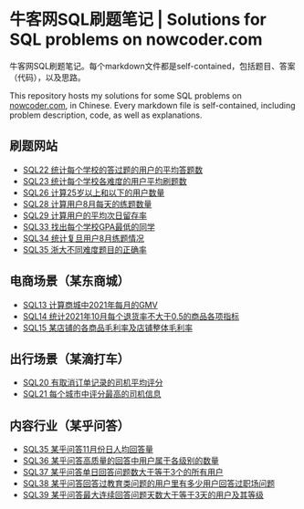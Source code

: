 # 牛客网SQL刷题笔记 | Solutions for SQL problems on nowcoder.com

牛客网SQL刷题笔记。每个markdown文件都是self-contained，包括题目、答案（代码），以及思路。

This repository hosts my solutions for some SQL problems on [nowcoder.com](https://www.nowcoder.com/), in Chinese. Every markdown file is self-contained, including problem description, code, as well as explanations.

## 刷题网站

- [SQL22 统计每个学校的答过题的用户的平均答题数](/SQL22-统计每个学校的答过题的用户的平均答题数.md)
- [SQL23 统计每个学校各难度的用户平均刷题数](/SQL23-统计每个学校各难度的用户平均刷题数.md)
- [SQL26 计算25岁以上和以下的用户数量](/SQL26-计算25岁以上和以下的用户数量.md)
- [SQL28 计算用户8月每天的练题数量](/SQL28-计算用户8月每天的练题数量.md)
- [SQL29 计算用户的平均次日留存率](/SQL29-计算用户的平均次日留存率.md)
- [SQL33 找出每个学校GPA最低的同学](/SQL33-找出每个学校GPA最低的同学.md)
- [SQL34 统计复旦用户8月练题情况](/SQL34-统计复旦用户8月练题情况.md)
- [SQL35 浙大不同难度题目的正确率](/SQL35-浙大不同难度题目的正确率.md)

## 电商场景（某东商城）

- [SQL13 计算商城中2021年每月的GMV](/SQL13-计算商城中2021年每月的GMV.md)
- [SQL14 统计2021年10月每个退货率不大于0.5的商品各项指标](/SQL14-统计2021年10月每个退货率不大于0.5的商品各项指标.md)
- [SQL15 某店铺的各商品毛利率及店铺整体毛利率](/SQL15-某店铺的各商品毛利率及店铺整体毛利率.md)

## 出行场景（某滴打车）

- [SQL20 有取消订单记录的司机平均评分](/SQL20-有取消订单记录的司机平均评分.md)
- [SQL21 每个城市中评分最高的司机信息](/SQL21-每个城市中评分最高的司机信息.md)

## 内容行业（某乎问答）

- [SQL35 某乎问答11月份日人均回答量](/SQL35-某乎问答11月份日人均回答量.md)
- [SQL36 某乎问答高质量的回答中用户属于各级别的数量](/SQL36-某乎问答高质量的回答中用户属于各级别的数量.md)
- [SQL37 某乎问答单日回答问题数大于等于3个的所有用户](/SQL37-某乎问答单日回答问题数大于等于3个的所有用户.md)
- [SQL38 某乎问答回答过教育类问题的用户里有多少用户回答过职场问题](/SQL38-某乎问答回答过教育类问题的用户里有多少用户回答过职场问题.md)
- [SQL39 某乎问答最大连续回答问题天数大于等于3天的用户及其等级](/SQL39-某乎问答最大连续回答问题天数大于等于3天的用户及其等级.md)
